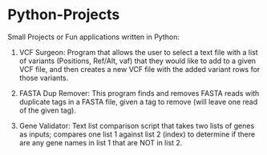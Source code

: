 # Python-Projects

Small Projects or Fun applications written in Python:

1. VCF Surgeon: Program that allows the user to select a text file with a list of variants (Positions, Ref/Alt, vaf) that they would like to add to a given VCF file, and then creates a new VCF file with the added variant rows for those variants.

2. FASTA Dup Remover: This program finds and removes FASTA reads with duplicate tags in a FASTA file, given a tag to remove (will leave one read of the given tag).

3. Gene Validator: Text list comparison script that takes two lists of genes as inputs; compares one list 1 against list 2 (index) to determine if there are any gene names in list 1 that are NOT in list 2.

